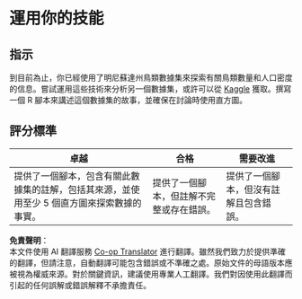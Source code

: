 <!--
CO_OP_TRANSLATOR_METADATA:
{
  "original_hash": "a233d542512136c4dd29aad38ca0175f",
  "translation_date": "2025-08-25T18:16:05+00:00",
  "source_file": "3-Data-Visualization/R/10-visualization-distributions/assignment.md",
  "language_code": "tw"
}
-->
# 運用你的技能

## 指示

到目前為止，你已經使用了明尼蘇達州鳥類數據集來探索有關鳥類數量和人口密度的信息。嘗試運用這些技術來分析另一個數據集，或許可以從 [Kaggle](https://www.kaggle.com/) 獲取。撰寫一個 R 腳本來講述這個數據集的故事，並確保在討論時使用直方圖。

## 評分標準

卓越 | 合格 | 需要改進
--- | --- | --- |
提供了一個腳本，包含有關此數據集的註解，包括其來源，並使用至少 5 個直方圖來探索數據的事實。 | 提供了一個腳本，但註解不完整或存在錯誤。 | 提供了一個腳本，但沒有註解且包含錯誤。

**免責聲明**：  
本文件使用 AI 翻譯服務 [Co-op Translator](https://github.com/Azure/co-op-translator) 進行翻譯。雖然我們致力於提供準確的翻譯，但請注意，自動翻譯可能包含錯誤或不準確之處。原始文件的母語版本應被視為權威來源。對於關鍵資訊，建議使用專業人工翻譯。我們對因使用此翻譯而引起的任何誤解或錯誤解釋不承擔責任。